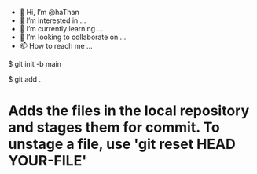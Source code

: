 - 👋 Hi, I’m @haThan
- 👀 I’m interested in ...
- 🌱 I’m currently learning ...
- 💞️ I’m looking to collaborate on ...
- 📫 How to reach me ...

<!---
haThan/haThan is a ✨ special ✨ repository because its `README.md` (this file) appears on your GitHub profile.
You can click the Preview link to take a look at your changes.
--->

$ git init -b main

$ git add .
# Adds the files in the local repository and stages them for commit. To unstage a file, use 'git reset HEAD YOUR-FILE'

